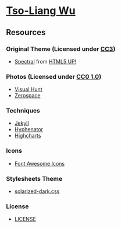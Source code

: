 [Tso-Liang Wu](http://tsoliangwu0130.github.io)
===============================================

Resources
---------

### Original Theme (Licensed under [CC3](http://creativecommons.org/licenses/by/3.0/))
* [Spectral](http://html5up.net/spectral) from [HTML5 UP!](http://html5up.net/)<br/>

### Photos (Licensed under [CC0 1.0](https://creativecommons.org/publicdomain/zero/1.0/))
* [Visual Hunt](https://visualhunt.com/)<br/>
* [Zerospace](http://zerospace.asika.tw/l)<br/>

### Techniques
* [Jekyll](https://github.com/jekyll/jekyll)<br/>
* [Hyphenator](https://github.com/mnater/Hyphenator)<br/>
* [Highcharts](http://www.highcharts.com/)<br/>

### Icons
* [Font Awesome Icons](http://fortawesome.github.io/Font-Awesome/icons/)<br/>

### Stylesheets Theme
* [solarized-dark.css](https://gist.github.com/nicolashery/5765395)<br/>

### License
* [LICENSE](https://github.com/tsoliangwu0130/tsoliangwu0130.github.io/blob/master/LICENSE.txt)<br/>

